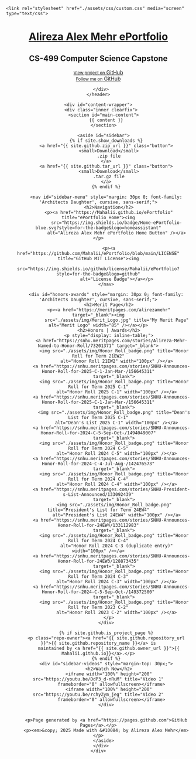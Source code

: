 <!DOCTYPE html>
<html lang="en">

  <head>
    <meta charset='utf-8'>
    <meta http-equiv="X-UA-Compatible" content="IE=edge">
    <meta name="viewport" content="width=device-width, initial-scale=1, maximum-scale=1">

    <link rel="stylesheet" href="./assets/css/custom.css" media="screen" type="text/css">
  </head>

  <body>
    <header>
      <div class="inner">
        <a href="{{ '/' | absolute_url }}">
          <h1>Alireza Alex Mehr ePortfolio</h1>
        </a>
        <h2>CS-499 Computer Science Capstone</h2>
        <a href="Mahalii.github.io" class="button"><small>View project on</small> GitHub</a><br>
        <a href="https://www.github.com/Mahalii" class="button"><small>Follow me on</small> GitHub</a>
      
      </div>
    </header>

    <div id="content-wrapper">
      <div class="inner clearfix">
        <section id="main-content">
          {{ content }}
        </section>

        <aside id="sidebar">
          {% if site.show_downloads %}
          <a href="{{ site.github.zip_url }}" class="button">
            <small>Download</small>
            .zip file
          </a>
          <a href="{{ site.github.tar_url }}" class="button">
            <small>Download</small>
            .tar.gz file
          </a>
          {% endif %}

          <nav id="sidebar-menu" style="margin: 30px 0; font-family: 'Architects Daughter', cursive, sans-serif;">
            <h2>Navigation</h2>
            <p><a href="https://Mahalii.github.io/ePortfolio" title="ePortfolio Home"><img
                  src="https://img.shields.io/badge/Home-ePortfolio-blue.svg?style=for-the-badge&logo=homeassistant"
                  alt="Alireza Alex Mehr ePortfolio Home Button" /></a></p>

            <p><a href="https://github.com/Mahalii/ePortfolio/blob/main/LICENSE" title="GitHub MIT License"><img
                  src="https://img.shields.io/github/license/Mahalii/ePortfolio?style=for-the-badge&logo=github"
                  alt="License Badge"></a></p>
          </nav>

          <div id="honors-awards" style="margin: 30px 0; font-family: 'Architects Daughter', cursive, sans-serif;">
            <h2>Merit Page</h2>
            <p><a href="https://meritpages.com/alirezamehr" target="_blank"><img
                  src="./assets/img/Merit_Logo.jpg" title="My Merit Page" alt="Merit Logo" width="85" /></a></p>
            <h2>Honors | Awards</h2>
            <p style="display: inline-table;">
              <a href="https://snhu.meritpages.com/stories/Alireza-Mehr-Named-to-Honor-Roll/73201371" target="_blank">
                <img src="./assets/img/Honor_Roll_badge.png" title="Honor Roll for Term 21EW2"
                  alt="Honor Roll 21EW2" width="100px" /></a>
              <a href="https://snhu.meritpages.com/stories/SNHU-Announces-Honor-Roll-for-2025-C-1-Jan-Mar-/156645311"
                target="_blank">
                <img src="./assets/img/Honor_Roll_badge.png" title="Honor Roll for Term 2025 C-1"
                  alt="Honor Roll 2025 C-1" width="100px" /></a>
              <a href="https://snhu.meritpages.com/stories/SNHU-Announces-Honor-Roll-for-2025-C-1-Jan-Mar-/156645311"
                target="_blank">
                <img src="./assets/img/Honor_Roll_badge.png" title="Dean's List for Term 2025 C-1"
                  alt="Dean's List 2025 C-1" width="100px" /></a>
              <a href="https://snhu.meritpages.com/stories/SNHU-Announces-Honor-Roll-for-2024-C-5-Sep-Oct-/1494049007"
                target="_blank">
                <img src="./assets/img/Honor_Roll_badge.png" title="Honor Roll for Term 2024 C-5"
                  alt="Honor Roll 2024 C-5" width="100px" /></a>
              <a href="https://snhu.meritpages.com/stories/SNHU-Announces-Honor-Roll-for-2024-C-4-Jul-Aug-/142476573"
                target="_blank">
                <img src="./assets/img/Honor_Roll_badge.png" title="Honor Roll for Term 2024 C-4"
                  alt="Honor Roll 2024 C-4" width="100px" /></a>
              <a href="https://snhu.meritpages.com/stories/SNHU-President-s-List-Announced/133092439"
                target="_blank">
                <img src="./assets/img/Honor_Roll_badge.png" title="President's List for Term 24EW4"
                  alt="President's List 24EW4" width="100px" /></a>
              <a href="https://snhu.meritpages.com/stories/SNHU-Announces-Honor-Roll-for-24EW4/133112983"
                target="_blank">
                <img src="./assets/img/Honor_Roll_badge.png" title="Honor Roll for Term 2024 C-4"
                  alt="Honor Roll 2024 C-3 (duplicate entry)" width="100px" /></a>
              <a href="https://snhu.meritpages.com/stories/SNHU-Announces-Honor-Roll-for-24EW3/128873435"
                target="_blank">
                <img src="./assets/img/Honor_Roll_badge.png" title="Honor Roll for Term 2024 C-3"
                  alt="Honor Roll 2024 C-3" width="100px" /></a>
              <a href="https://snhu.meritpages.com/stories/SNHU-Announces-Honor-Roll-for-2024-C-5-Sep-Oct-/149372500"
                target="_blank">
                <img src="./assets/img/Honor_Roll_badge.png" title="Honor Roll for Term 2023 C-2"
                  alt="Honor Roll 2023 C-2" width="100px" /></a>
            </p>
          </div>

          {% if site.github.is_project_page %}
          <p class="repo-owner"><a href="{{ site.github.repository_url }}">{{ site.github.repository_name }}</a> is
            maintained by <a href="{{ site.github.owner_url }}">{{ Mahalii.github.io}}</a>.</p>
          {% endif %}
          <div id="sidebar-videos" style="margin-top: 30px;">
            <h2>Watch Now</h2>
            <iframe width="100%" height="200" src="https://youtu.be/DdP3_d-nRuM" title="Video 1"
              frameborder="0" allowfullscreen></iframe>
            <iframe width="100%" height="200" src="https://youtu.be/rchyZym_jeg" title="Video 2"
              frameborder="0" allowfullscreen></iframe>
          </div>
          

          <p>Page generated by <a href="https://pages.github.com">GitHub Pages</a>.</p>
          <p><em>&copy; 2025 Made with &#10084; by Alireza Alex Mehr</em></p>
        </aside>
      </div>
    </div>
  </body>
</html>

